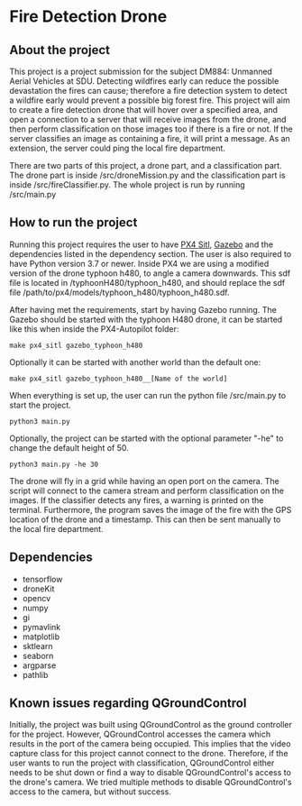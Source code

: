 # Fire Detection Drone
## About the project
This project is a project submission for the subject DM884: Unmanned Aerial Vehicles at SDU. Detecting wildfires early can reduce the possible devastation the fires can cause; therefore a fire detection system to detect a wildfire early would prevent a possible big forest fire. This project will aim to create a fire detection drone that will hover over a specified area, and open a connection to a server that will receive images from the drone, and then perform classification on those images too if there is a fire or not. If the server classifies an image as containing a fire, it will print a message. As an extension, the server could ping the local fire department.

There are two parts of this project, a drone part, and a classification part. The drone part is inside /src/droneMission.py and the classification part is inside /src/fireClassifier.py. The whole project is run by running /src/main.py
## How to run the project
Running this project requires the user to have [PX4 Sitl](https://github.com/mavlink/qgroundcontrol/releases/download/v4.0.11/QGroundControl.AppImage), [Gazebo](http://gazebosim.org/) and the dependencies listed in the dependency section. The user is also required to have Python version 3.7 or newer. Inside PX4 we are using a modified version of the drone typhoon h480, to angle a camera downwards. 
This sdf file is located in /typhoonH480/typhoon\_h480, and should replace the sdf file /path/to/px4/models/typhoon\_h480/typhoon\_h480.sdf. 

After having met the requirements, start by having Gazebo running. The Gazebo should be started with the typhoon H480 drone, it can be started like this when inside the PX4-Autopilot folder:
```
make px4_sitl gazebo_typhoon_h480
``` 
Optionally it can be started with another world than the default one:
```
make px4_sitl gazebo_typhoon_h480__[Name of the world]
``` 
When everything is set up, the user can run the python file /src/main.py to start the project. 
```
python3 main.py
```
Optionally, the project can be started with the optional parameter "-he" to change the default height of 50.
```
python3 main.py -he 30
```
The drone will fly in a grid while having an open port on the camera. The script will connect to the camera stream and perform classification on the images. If the classifier detects any fires, a warning is printed on the terminal. Furthermore, the program saves the image of the fire with the GPS location of the drone and a timestamp. This can then be sent manually to the local fire department. 
## Dependencies
- tensorflow
- droneKit
- opencv
- numpy
- gi
- pymavlink
- matplotlib
- sktlearn
- seaborn
- argparse
- pathlib

## Known issues regarding QGroundControl
Initially, the project was built using QGroundControl as the ground controller for the project. However, QGroundControl accesses the camera which results in the port of the camera being occupied. This implies that the video capture class for this project cannot connect to the drone. Therefore, if the user wants to run the project with classification, QGroundControl either needs to be shut down or find a way to disable QGroundControl's access to the drone's camera. We tried multiple methods to disable QGroundControl's access to the camera, but without success. 
